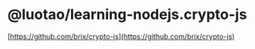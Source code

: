 # @luotao/learning-nodejs.crypto-js

[https://github.com/brix/crypto-js](https://github.com/brix/crypto-js)
